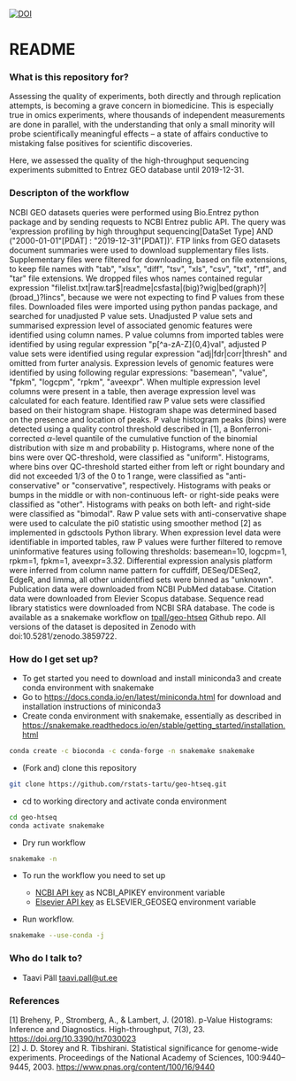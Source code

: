 [![DOI](https://zenodo.org/badge/DOI/10.5281/zenodo.7529832.svg)](https://doi.org/10.5281/zenodo.7529832)


# README #


### What is this repository for? ###

Assessing the quality of experiments, both directly and through replication attempts, is becoming a grave concern in biomedicine. This is especially true in omics experiments, where thousands of independent measurements are done in parallel, with the understanding that only a small minority will probe scientifically meaningful effects – a state of affairs conductive to mistaking false positives for scientific discoveries.  

Here, we assessed the quality of the high-throughput sequencing experiments submitted to Entrez GEO database until 2019-12-31.

### Descripton of the workflow ###

NCBI GEO datasets queries were performed using Bio.Entrez python package and by sending requests to NCBI Entrez public API. The query was 'expression profiling by high throughput sequencing[DataSet Type] AND ("2000-01-01"[PDAT] : "2019-12-31"[PDAT])'. FTP links from GEO datasets document summaries were used to download supplementary files lists. Supplementary files were filtered for downloading, based on file extensions, to keep file names with "tab", "xlsx", "diff", "tsv", "xls", "csv", "txt", "rtf", and "tar" file extensions. We dropped files whos names contained regular expression "filelist.txt|raw.tar$|readme|csfasta|(big)?wig|bed(graph)?|(broad_)?lincs", because we were not expecting to find P values from these files. Downloaded files were imported using python pandas package, and searched for unadjusted P value sets. Unadjusted P value sets and summarised expression level of associated genomic features were identified using column names. P value columns from imported tables were identified by using regular expression "p[^a-zA-Z]{0,4}val", adjusted P value sets were identified using regular expression "adj|fdr|corr|thresh" and omitted from furter analysis. Expression levels of genomic features were identified by using following regular expressions: "basemean", "value", "fpkm", "logcpm", "rpkm", "aveexpr". When multiple expression level columns were present in a table, then average expression level was calculated for each feature. 
Identified raw P value sets were classified based on their histogram shape. 
Histogram shape was determined based on the presence and location of peaks.
P value histogram peaks (bins) were detected using a quality control threshold described in [1], a Bonferroni-corrected $\alpha$-level quantile of the cumulative function of the binomial distribution with size m and probability p. Histograms, where none of the bins were over QC-threshold, were classified as "uniform". Histograms, where bins over QC-threshold started either from left or right boundary and did not exceeded 1/3 of the 0 to 1 range, were classified as "anti-conservative" or "conservative", respectively. Histograms with peaks or bumps in the middle or with non-continuous left- or right-side peaks were classified as "other". Histograms with peaks on both left- and right-side were classified as "bimodal".
Raw P value sets with anti-conservative shape were used to calculate the pi0 statistic using smoother method [2] as implemented in gdsctools Python library. When expression level data were identifiable in imported tables, raw P values were further filtered to remove uninformative features using following thresholds: basemean=10, logcpm=1, rpkm=1, fpkm=1, aveexpr=3.32. Differential expression analysis platform were inferred from column name pattern for cuffdiff, DESeq/DESeq2, EdgeR, and limma, all other unidentified sets were binned as "unknown". Publication data were downloaded from NCBI PubMed database. Citation data were downloaded from Elevier Scopus database. Sequence read library statistics were downloaded from NCBI SRA database. The code is available as a snakemake workflow on [tpall/geo-htseq](https://github.com/tpall/geo-htseq) Github repo. All versions of the dataset is deposited in Zenodo with doi:10.5281/zenodo.3859722.

### How do I get set up? ###

* To get started you need to download and install miniconda3 and create conda environment with snakemake
* Go to <https://docs.conda.io/en/latest/miniconda.html> for download and installation instructions of miniconda3
* Create conda environment with snakemake, essentially as described in <https://snakemake.readthedocs.io/en/stable/getting_started/installation.html>

```bash
conda create -c bioconda -c conda-forge -n snakemake snakemake
```

* (Fork and) clone this repository 

```bash
git clone https://github.com/rstats-tartu/geo-htseq.git
```

* cd to working directory and activate conda environment

```bash
cd geo-htseq
conda activate snakemake
```

* Dry run workflow

```bash
snakemake -n
```

* To run the workflow you need to set up
    - [NCBI API key](https://ncbiinsights.ncbi.nlm.nih.gov/2017/11/02/new-api-keys-for-the-e-utilities/) as NCBI_APIKEY environment variable
    - [Elsevier API key](https://dev.elsevier.com) as ELSEVIER_GEOSEQ environment variable


* Run workflow. 

```bash
snakemake --use-conda -j
```


### Who do I talk to? ###

* Taavi Päll taavi.pall@ut.ee

### References ###
[1] Breheny, P., Stromberg, A., & Lambert, J. (2018). p-Value Histograms: Inference and Diagnostics. High-throughput, 7(3), 23. https://doi.org/10.3390/ht7030023    
[2] J. D. Storey and R. Tibshirani. Statistical significance for genome-wide experiments. Proceedings of the National Academy of Sciences, 100:9440–9445, 2003. https://www.pnas.org/content/100/16/9440
